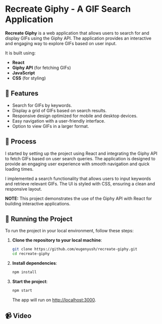 
# Recreate Giphy - A GIF Search Application

**Recreate Giphy** is a web application that allows users to search for and display GIFs using the Giphy API. The application provides an interactive and engaging way to explore GIFs based on user input.

It is built using:

- **React**
- **Giphy API** (for fetching GIFs)
- **JavaScript**
- **CSS** (for styling)

## 👾 Features

- Search for GIFs by keywords.
- Display a grid of GIFs based on search results.
- Responsive design optimized for mobile and desktop devices.
- Easy navigation with a user-friendly interface.
- Option to view GIFs in a larger format.

## 📒 Process

I started by setting up the project using React and integrating the Giphy API to fetch GIFs based on user search queries. The application is designed to provide an engaging user experience with smooth navigation and quick loading times.

I implemented a search functionality that allows users to input keywords and retrieve relevant GIFs. The UI is styled with CSS, ensuring a clean and responsive layout.

**NOTE:** This project demonstrates the use of the Giphy API with React for building interactive applications.

## 🚦 Running the Project

To run the project in your local environment, follow these steps:

1. **Clone the repository to your local machine**:
   
   ```bash
   git clone https://github.com/eugenyush/recreate-giphy.git
   cd recreate-giphy
   ```

2. **Install dependencies**:

   ```bash
   npm install
   ```

3. **Start the project**:

   ```bash
   npm start
   ```

   The app will run on [http://localhost:3000](http://localhost:3000).

## 📹 Video
